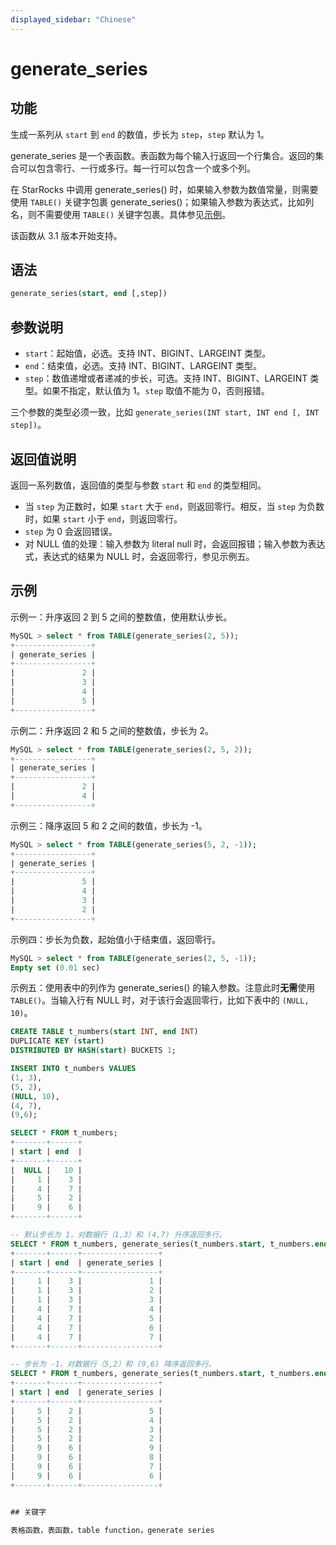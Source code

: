 ```yaml
---
displayed_sidebar: "Chinese"
---
```


# generate_series

## 功能

生成一系列从 `start` 到 `end` 的数值，步长为 `step`，`step` 默认为 1。

generate_series 是一个表函数。表函数为每个输入行返回一个行集合。返回的集合可以包含零行、一行或多行。每一行可以包含一个或多个列。

在 StarRocks 中调用 generate_series() 时，如果输入参数为数值常量，则需要使用 `TABLE()` 关键字包裹 generate_series()；如果输入参数为表达式，比如列名，则不需要使用 `TABLE()` 关键字包裹。具体参见[示例](#示例)。

该函数从 3.1 版本开始支持。

## 语法

```SQL
generate_series(start, end [,step])
```

## 参数说明

- `start`：起始值，必选。支持 INT、BIGINT、LARGEINT 类型。
- `end`：结束值，必选。支持 INT、BIGINT、LARGEINT 类型。
- `step`：数值递增或者递减的步长，可选。支持 INT、BIGINT、LARGEINT 类型。如果不指定，默认值为 1。`step` 取值不能为 0，否则报错。

三个参数的类型必须一致，比如 `generate_series(INT start, INT end [, INT step])`。

## 返回值说明

返回一系列数值，返回值的类型与参数 `start` 和 `end` 的类型相同。

- 当 `step` 为正数时，如果 `start` 大于 `end`，则返回零行。相反，当 `step` 为负数时，如果 `start` 小于 `end`，则返回零行。
- `step` 为 0 会返回错误。
- 对 NULL 值的处理：输入参数为 literal null 时，会返回报错；输入参数为表达式，表达式的结果为 NULL 时，会返回零行，参见示例五。

## 示例

示例一：升序返回 2 到 5 之间的整数值，使用默认步长。

```SQL
MySQL > select * from TABLE(generate_series(2, 5));
+-----------------+
| generate_series |
+-----------------+
|               2 |
|               3 |
|               4 |
|               5 |
+-----------------+
```

示例二：升序返回 2 和 5 之间的整数值，步长为 2。

```SQL
MySQL > select * from TABLE(generate_series(2, 5, 2));
+-----------------+
| generate_series |
+-----------------+
|               2 |
|               4 |
+-----------------+
```

示例三：降序返回 5 和 2 之间的数值，步长为 -1。

```SQL
MySQL > select * from TABLE(generate_series(5, 2, -1));
+-----------------+
| generate_series |
+-----------------+
|               5 |
|               4 |
|               3 |
|               2 |
+-----------------+
```

示例四：步长为负数，起始值小于结束值，返回零行。

```SQL
MySQL > select * from TABLE(generate_series(2, 5, -1));
Empty set (0.01 sec)
```

示例五：使用表中的列作为 generate_series() 的输入参数。注意此时**无需**使用 `TABLE()`。当输入行有 NULL 时，对于该行会返回零行，比如下表中的 `(NULL, 10)`。

```SQL
CREATE TABLE t_numbers(start INT, end INT)
DUPLICATE KEY (start)
DISTRIBUTED BY HASH(start) BUCKETS 1;

INSERT INTO t_numbers VALUES
(1, 3),
(5, 2),
(NULL, 10),
(4, 7),
(9,6);

SELECT * FROM t_numbers;
+-------+------+
| start | end  |
+-------+------+
|  NULL |   10 |
|     1 |    3 |
|     4 |    7 |
|     5 |    2 |
|     9 |    6 |
+-------+------+

-- 默认步长为 1，对数据行（1,3）和 (4,7) 升序返回多行。
SELECT * FROM t_numbers, generate_series(t_numbers.start, t_numbers.end);
+-------+------+-----------------+
| start | end  | generate_series |
+-------+------+-----------------+
|     1 |    3 |               1 |
|     1 |    3 |               2 |
|     1 |    3 |               3 |
|     4 |    7 |               4 |
|     4 |    7 |               5 |
|     4 |    7 |               6 |
|     4 |    7 |               7 |
+-------+------+-----------------+

-- 步长为 -1，对数据行（5,2）和 (9,6) 降序返回多行。
SELECT * FROM t_numbers, generate_series(t_numbers.start, t_numbers.end, -1);
+-------+------+-----------------+
| start | end  | generate_series |
+-------+------+-----------------+
|     5 |    2 |               5 |
|     5 |    2 |               4 |
|     5 |    2 |               3 |
|     5 |    2 |               2 |
|     9 |    6 |               9 |
|     9 |    6 |               8 |
|     9 |    6 |               7 |
|     9 |    6 |               6 |
+-------+------+-----------------+


## 关键字

表格函数，表函数，table function，generate series